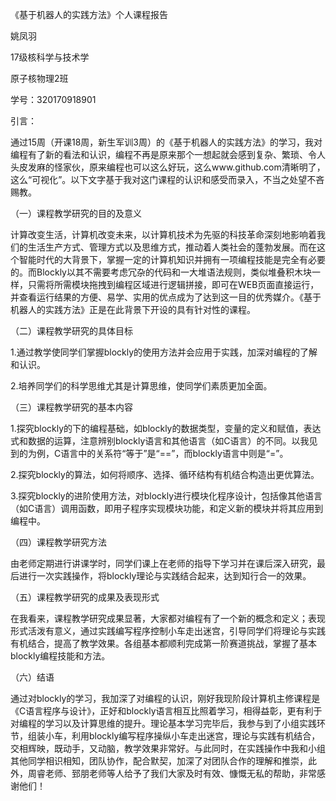 

《基于机器人的实践方法》个人课程报告



姚凤羽

17级核科学与技术学

原子核物理2班

学号：320170918901

引言：

通过15周（开课18周，新生军训3周）的《基于机器人的实践方法》的学习，我对编程有了新的看法和认识，编程不再是原来那个一想起就会感到复杂、繁琐、令人头皮发麻的怪家伙，原来编程也可以这么好玩，这么www.github.com清晰明了，这么“可视化”。以下文字基于我对这门课程的认识和感受而录入，不当之处望不吝赐教。



（一）课程教学研究的目的及意义

计算改变生活，计算机改变未来，以计算机技术为先驱的科技革命深刻地影响着我们的生活生产方式、管理方式以及思维方式，推动着人类社会的蓬勃发展。而在这个智能时代的大背景下，掌握一定的计算机知识并拥有一项编程技能是完全有必要的。而Blockly以其不需要考虑冗杂的代码和一大堆语法规则，类似堆叠积木块一样，只需将所需模块拖拽到编程区域进行逻辑拼接，即可在WEB页面直接运行，并查看运行结果的方便、易学、实用的优点成为了达到这一目的优秀媒介。《基于机器人的实践方法》正是在此背景下开设的具有针对性的课程。

（二）课程教学研究的具体目标

1.通过教学使同学们掌握blockly的使用方法并会应用于实践，加深对编程的了解和认识。

2.培养同学们的科学思维尤其是计算思维，使同学们素质更加全面。

（三）课程教学研究的基本内容

1.探究blockly的下的编程基础，如blockly的数据类型，变量的定义和赋值，表达式和数据的运算，注意辨别blockly语言和其他语言（如C语言）的不同。以我见到的为例，C语言中的关系符“等于”是“==”，而blockly语言中则是“=”。

2.探究blockly的算法，如何将顺序、选择、循环结构有机结合构造出更优算法。

3.探究blockly的进阶使用方法，对blockly进行模块化程序设计，包括像其他语言（如C语言）调用函数，即用子程序实现模块功能，和定义新的模块并将其应用到编程中。

（四）课程教学研究方法

由老师定期进行讲课学时，同学们课上在老师的指导下学习并在课后深入研究，最后进行一次实践操作，将blockly理论与实践结合起来，达到知行合一的效果。

（五）课程教学研究的成果及表现形式

在我看来，课程教学研究成果显著，大家都对编程有了一个新的概念和定义；表现形式活泼有意义，通过实践编写程序控制小车走出迷宫，引导同学们将理论与实践有机结合，提高了教学效果。各组基本都顺利完成第一阶赛道挑战，掌握了基本blockly编程技能和方法。

（六）结语

通过对blockly的学习，我加深了对编程的认识，刚好我现阶段计算机主修课程是《C语言程序与设计》，正好和blockly语言相互比照着学习，相得益彰，更有利于对编程的学习以及计算思维的提升。理论基本学习完毕后，我参与到了小组实践环节，组装小车，利用blockly编写程序操纵小车走出迷宫，理论与实践有机结合，交相辉映，既动手，又动脑，教学效果非常好。与此同时，在实践操作中我和小组其他同学相识相知，团队协作，配合默契，加深了对团队合作的理解和推崇，此外，周睿老师、郅朋老师等人给予了我们大家及时有效、慷慨无私的帮助，非常感谢他们！

